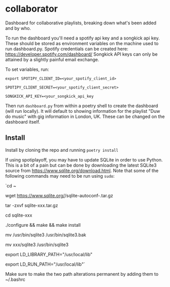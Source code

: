 # collaborator
Dashboard for collaborative playlists, breaking down what's been added and by who.

To run the dashboard you'll need a spotify api key and a songkick api key. These should be stored as environment variables on the machine used to run dashboard.py.
Spotify credentials can be created here: https://developer.spotify.com/dashboard/
Songkick API keys can only be attained by a slightly painful email exchange.

To set variables, run:

`export SPOTIPY_CLIENT_ID=<your_spotify_client_id>`

`SPOTIPY_CLIENT_SECRET=<your_spotify_client_secret>`

`SONGKICK_API_KEY=<your_songkick_api_key`

Then run `dashboard.py` from within a poetry shell to create the dashboard (will run locally). It will default to showing information for the playlist "Duw do music" with gig information in London, UK. These can be changed on the dashboard itself.

Install
-------
Install by cloning the repo and running `poetry install`

If using spotiplayoff, you may have to update SQLite in order to use Python. This is a bit of a pain but can be done by downloading the latest SQLite3 source from https://www.sqlite.org/download.html. Note that some of the following commands may need to be run using `sudo`:

`cd ~

wget https://www.sqlite.org/<YEAR>/sqlite-autoconf-<VERSION>.tar.gz

tar -zxvf sqlite-xxx.tar.gz

cd sqlite-xxx

./configure && make && make install

mv /usr/bin/sqlite3 /usr/bin/sqlite3.bak

mv xxx/sqlite3 /usr/bin/sqlite3

export LD_LIBRARY_PATH="/usr/local/lib"

export LD_RUN_PATH="/usr/local/lib"`

Make sure to make the two path alterations permanent by adding them to ~/.bashrc
